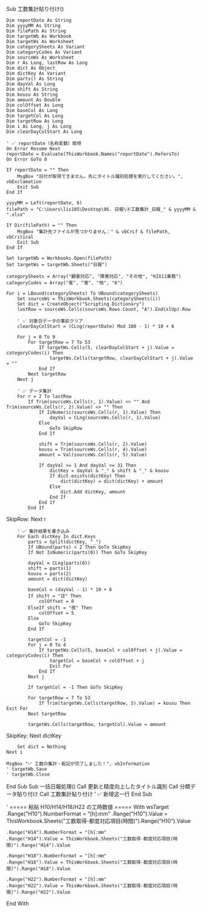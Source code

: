 Sub 工数集計貼り付け()

    Dim reportDate As String
    Dim yyyyMM As String
    Dim filePath As String
    Dim targetWb As Workbook
    Dim targetWs As Worksheet
    Dim categorySheets As Variant
    Dim categoryCodes As Variant
    Dim sourceWs As Worksheet
    Dim r As Long, lastRow As Long
    Dim dict As Object
    Dim dictKey As Variant
    Dim parts() As String
    Dim dayVal As Long
    Dim shift As String
    Dim kousu As String
    Dim amount As Double
    Dim colOffset As Long
    Dim baseCol As Long
    Dim targetCol As Long
    Dim targetRow As Long
    Dim i As Long, j As Long
    Dim clearDayColStart As Long

    ' ✅ reportDate（名称変数）取得
    On Error Resume Next
    reportDate = Evaluate(ThisWorkbook.Names("reportDate").RefersTo)
    On Error GoTo 0

    If reportDate = "" Then
        MsgBox "日付が取得できません。先にタイトル識別処理を実行してください。", vbExclamation
        Exit Sub
    End If

    yyyyMM = Left(reportDate, 6)
    filePath = "C:\Users\lis105\Desktop\06. 日報\④工数集計_日報_" & yyyyMM & ".xlsx"

    If Dir(filePath) = "" Then
        MsgBox "集計先ファイルが見つかりません：" & vbCrLf & filePath, vbCritical
        Exit Sub
    End If

    Set targetWb = Workbooks.Open(filePath)
    Set targetWs = targetWb.Sheets("日報")

    categorySheets = Array("顧客対応", "障害対応", "その他", "KIX11業務")
    categoryCodes = Array("客", "害", "他", "K")

    For i = LBound(categorySheets) To UBound(categorySheets)
        Set sourceWs = ThisWorkbook.Sheets(categorySheets(i))
        Set dict = CreateObject("Scripting.Dictionary")
        lastRow = sourceWs.Cells(sourceWs.Rows.Count, "A").End(xlUp).Row

        ' ✅ 対象日データの事前クリア
        clearDayColStart = (CLng(reportDate) Mod 100 - 1) * 10 + 6

        For j = 0 To 9
            For targetRow = 7 To 53
                If targetWs.Cells(5, clearDayColStart + j).Value = categoryCodes(i) Then
                    targetWs.Cells(targetRow, clearDayColStart + j).Value = ""
                End If
            Next targetRow
        Next j

        ' ✅ データ集計
        For r = 2 To lastRow
            If Trim(sourceWs.Cells(r, 1).Value) <> "" And Trim(sourceWs.Cells(r, 2).Value) <> "" Then
                If IsNumeric(sourceWs.Cells(r, 1).Value) Then
                    dayVal = CLng(sourceWs.Cells(r, 1).Value)
                Else
                    GoTo SkipRow
                End If

                shift = Trim(sourceWs.Cells(r, 2).Value)
                kousu = Trim(sourceWs.Cells(r, 4).Value)
                amount = Val(sourceWs.Cells(r, 5).Value)

                If dayVal >= 1 And dayVal <= 31 Then
                    dictKey = dayVal & "_" & shift & "_" & kousu
                    If dict.exists(dictKey) Then
                        dict(dictKey) = dict(dictKey) + amount
                    Else
                        dict.Add dictKey, amount
                    End If
                End If
            End If
SkipRow:
        Next r

        ' ✅ 集計結果を書き込み
        For Each dictKey In dict.Keys
            parts = Split(dictKey, "_")
            If UBound(parts) < 2 Then GoTo SkipKey
            If Not IsNumeric(parts(0)) Then GoTo SkipKey

            dayVal = CLng(parts(0))
            shift = parts(1)
            kousu = parts(2)
            amount = dict(dictKey)

            baseCol = (dayVal - 1) * 10 + 6
            If shift = "日" Then
                colOffset = 0
            ElseIf shift = "夜" Then
                colOffset = 5
            Else
                GoTo SkipKey
            End If

            targetCol = -1
            For j = 0 To 4
                If targetWs.Cells(5, baseCol + colOffset + j).Value = categoryCodes(i) Then
                    targetCol = baseCol + colOffset + j
                    Exit For
                End If
            Next j

            If targetCol = -1 Then GoTo SkipKey

            For targetRow = 7 To 53
                If Trim(targetWs.Cells(targetRow, 5).Value) = kousu Then Exit For
            Next targetRow

            targetWs.Cells(targetRow, targetCol).Value = amount
SkipKey:
        Next dictKey

        Set dict = Nothing
    Next i

    MsgBox "✅ 工数の集計・転記が完了しました！", vbInformation
    ' targetWb.Save
    ' targetWb.Close

End Sub
Sub 一括日報処理()
    Call 更新と精度向上したタイトル識別
    Call 分類データ貼り付け
    Call 工数集計貼り付け ' ✅ 新增这一行
End Sub

' ===== 粘贴 H10/H14/H18/H22 の工時数値 =====
With wsTarget
    .Range("H10").NumberFormat = "[h]:mm"
    .Range("H10").Value = ThisWorkbook.Sheets("工数取得-都度対応項目(時間)").Range("H10").Value

    .Range("H14").NumberFormat = "[h]:mm"
    .Range("H14").Value = ThisWorkbook.Sheets("工数取得-都度対応項目(時間)").Range("H14").Value

    .Range("H18").NumberFormat = "[h]:mm"
    .Range("H18").Value = ThisWorkbook.Sheets("工数取得-都度対応項目(時間)").Range("H18").Value

    .Range("H22").NumberFormat = "[h]:mm"
    .Range("H22").Value = ThisWorkbook.Sheets("工数取得-都度対応項目(時間)").Range("H22").Value
End With